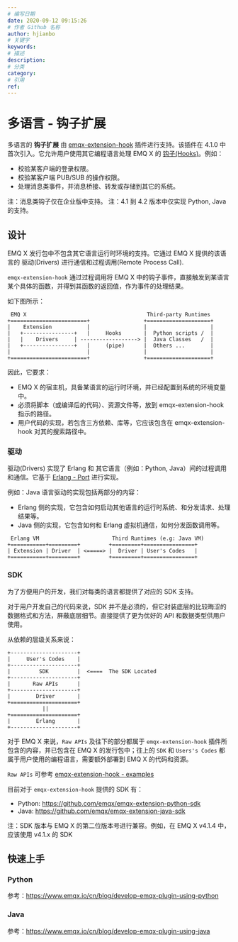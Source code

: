 ```yaml
---
# 编写日期
date: 2020-09-12 09:15:26
# 作者 Github 名称
author: hjianbo
# 关键字
keywords:
# 描述
description:
# 分类
category: 
# 引用
ref:
---
```


# 多语言 - 钩子扩展

多语言的 **钩子扩展** 由 [emqx-extension-hook](https://github.com/emqx/emqx-extension-hook) 插件进行支持。该插件在 4.1.0 中首次引入。它允许用户使用其它编程语言处理 EMQ X 的 [钩子(Hooks)](hooks.md)。例如：

- 校验某客户端的登录权限。
- 校验某客户端 PUB/SUB 的操作权限。
- 处理消息类事件，并消息桥接、转发或存储到其它的系统。

注：消息类钩子仅在企业版中支持。
注：4.1 到 4.2 版本中仅实现 Python, Java 的支持。

## 设计
EMQ X 发行包中不包含其它语言运行时环境的支持。它通过 EMQ X 提供的该语言的 驱动(Drivers) 进行通信和过程调用(Remote Process Call).

`emqx-extension-hook` 通过过程调用将 EMQ X 中的钩子事件，直接触发到某语言某个具体的函数，并得到其函数的返回值，作为事件的处理结果。

如下图所示：

```
 EMQ X                                      Third-party Runtimes
+========================+                 +====================+ 
|    Extension           |                 |                    |
|   +----------------+   |     Hooks       |  Python scripts /  |
|   |    Drivers     | ------------------> |  Java Classes   /  |
|   +----------------+   |     (pipe)      |  Others ...        |
|                        |                 |                    |
+========================+                 +====================+

```

因此，它要求：

- EMQ X 的宿主机，具备某语言的运行时环境，并已经配置到系统的环境变量中。
- 必须将脚本（或编译后的代码）、资源文件等，放到 emqx-extension-hook 指示的路径。
- 用户代码的实现，若包含三方依赖、库等，它应该包含在 emqx-extension-hook 对其的搜索路径中。

### 驱动

驱动(Drivers) 实现了 Erlang 和 其它语言（例如：Python, Java）间的过程调用和通信。它基于 [Erlang - Port](http://erlang.org/doc/tutorial/c_port.html) 进行实现。

例如：Java 语言驱动的实现包括两部分的内容：
- Erlang 侧的实现，它包含如何启动其他语言的运行时系统、和分发请求、处理结果等。
- Java 侧的实现，它包含如何和 Erlang 虚拟机通信，如何分发函数调用等。

```
 Erlang VM                       Third Runtimes (e.g: Java VM)
+===========+=========+         +=========+================+
| Extension | Driver  | <=====> |  Driver | User's Codes   |
+===========+=========+         +=========+================+
```

### SDK
为了方便用户的开发，我们对每类的语言都提供了对应的 SDK 支持。

对于用户开发自己的代码来说，SDK 并不是必须的，但它封装底层的比较晦涩的数据格式和方法，屏蔽底层细节。直接提供了更为优好的 API 和数据类型供用户使用。

从依赖的层级关系来说：

```
+---------------------+
|     User's Codes    |
+---------------------+
|         SDK         |  <====  The SDK Located
+---------------------+
|       Raw APIs      |
+---------------------+
|        Driver       |
+=====================+
           ||
+=====================+
|        Erlang       |
+---------------------+
```

对于 EMQ X 来说，`Raw APIs` 及往下的部分都属于 `emqx-extension-hook` 插件所包含的内容，并已包含在 EMQ X 的发行包中；往上的 `SDK` 和 `Users's Codes` 都属于用户使用的编程语言，需要额外部署到 EMQ X 的代码和资源。

`Raw APIs` 可参考 [emqx-extension-hook - examples](https://github.com/emqx/emqx-extension-hook/tree/master/test/scripts)

目前对于 `emqx-extension-hook` 提供的 SDK 有：

- Python: https://github.com/emqx/emqx-extension-python-sdk
- Java: https://github.com/emqx/emqx-extension-java-sdk

注：SDK 版本与 EMQ X 的第二位版本号进行兼容。例如，在 EMQ X v4.1.4 中，应该使用 v4.1.x 的 SDK

## 快速上手

### Python

参考：https://www.emqx.io/cn/blog/develop-emqx-plugin-using-python

### Java

参考：https://www.emqx.io/cn/blog/develop-emqx-plugin-using-java
